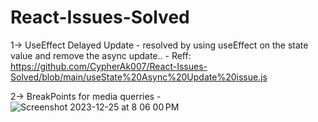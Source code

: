 # React-Issues-Solved

1-> UseEffect Delayed Update
    - resolved by using useEffect on the state value and remove the async update..
    - Reff: https://github.com/CypherAk007/React-Issues-Solved/blob/main/useState%20Async%20Update%20issue.js

    
2-> BreakPoints for media querries
    - ![Screenshot 2023-12-25 at 8 06 00 PM](https://github.com/CypherAk007/React-Issues-Solved/assets/71595919/59bfcc72-ca5f-42e3-8463-0b34091a917b)
